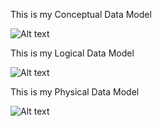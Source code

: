This is my Conceptual Data Model

![Alt text](Conceptual_Diagram.drawio-1.png)

This is my Logical Data Model

![Alt text](Logical_Diagram.drawio.png)

This is my Physical Data Model

![Alt text](Physical_Diagram.drawio.png)